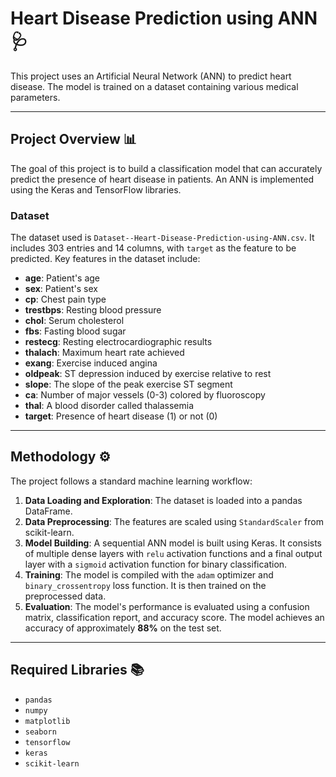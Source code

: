<!DOCTYPE html>
<html lang="en">

<body>
    <div class="container">
        <h1>Heart Disease Prediction using ANN 🩺</h1>
        <p>This project uses an Artificial Neural Network (ANN) to predict heart disease. The model is trained on a dataset containing various medical parameters.</p>
        <hr>
        <h2>Project Overview 📊</h2>
        <p>The goal of this project is to build a classification model that can accurately predict the presence of heart disease in patients. An ANN is implemented using the Keras and TensorFlow libraries.</p>
        <h3>Dataset</h3>
        <p>The dataset used is <code>Dataset--Heart-Disease-Prediction-using-ANN.csv</code>. It includes 303 entries and 14 columns, with <code>target</code> as the feature to be predicted. Key features in the dataset include:</p>
        <ul>
            <li><strong>age</strong>: Patient's age</li>
            <li><strong>sex</strong>: Patient's sex</li>
            <li><strong>cp</strong>: Chest pain type</li>
            <li><strong>trestbps</strong>: Resting blood pressure</li>
            <li><strong>chol</strong>: Serum cholesterol</li>
            <li><strong>fbs</strong>: Fasting blood sugar</li>
            <li><strong>restecg</strong>: Resting electrocardiographic results</li>
            <li><strong>thalach</strong>: Maximum heart rate achieved</li>
            <li><strong>exang</strong>: Exercise induced angina</li>
            <li><strong>oldpeak</strong>: ST depression induced by exercise relative to rest</li>
            <li><strong>slope</strong>: The slope of the peak exercise ST segment</li>
            <li><strong>ca</strong>: Number of major vessels (0-3) colored by fluoroscopy</li>
            <li><strong>thal</strong>: A blood disorder called thalassemia</li>
            <li><strong>target</strong>: Presence of heart disease (1) or not (0)</li>
        </ul>
        <hr>
        <h2>Methodology ⚙️</h2>
        <p>The project follows a standard machine learning workflow:</p>
        <ol>
            <li><strong>Data Loading and Exploration</strong>: The dataset is loaded into a pandas DataFrame.</li>
            <li><strong>Data Preprocessing</strong>: The features are scaled using <code>StandardScaler</code> from scikit-learn.</li>
            <li><strong>Model Building</strong>: A sequential ANN model is built using Keras. It consists of multiple dense layers with <code>relu</code> activation functions and a final output layer with a <code>sigmoid</code> activation function for binary classification.</li>
            <li><strong>Training</strong>: The model is compiled with the <code>adam</code> optimizer and <code>binary_crossentropy</code> loss function. It is then trained on the preprocessed data.</li>
            <li><strong>Evaluation</strong>: The model's performance is evaluated using a confusion matrix, classification report, and accuracy score. The model achieves an accuracy of approximately <strong>88%</strong> on the test set.</li>
        </ol>
        <hr>
        <h2>Required Libraries 📚</h2>
  <ul>
            <li><code>pandas</code></li>
            <li><code>numpy</code></li>
            <li><code>matplotlib</code></li>
            <li><code>seaborn</code></li>
            <li><code>tensorflow</code></li>
            <li><code>keras</code></li>
            <li><code>scikit-learn</code></li>
  </ul>
</div>
</body>
</html>
